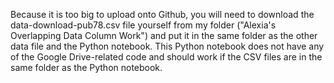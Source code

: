 Because it is too big to upload onto Github, you will need to download the data-download-pub78.csv file yourself from my folder ("Alexia's Overlapping Data Column Work") and put it in the same folder as the other data file and the Python notebook. This Python notebook does not have any of the Google Drive-related code and should work if the CSV files are in the same folder as the Python notebook.

